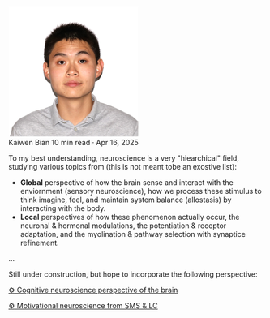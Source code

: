 <div class="wrapper">
  <div class="profile">
    <img src="../../../assets/index/profile_pic.jpeg" alt="Profile Picture">
    <div class="profile-details">
      <span class="name">Kaiwen Bian</span>
      <span class="metadata">10 min read · Apr 16, 2025</span>
    </div>
  </div>
</div>

To my best understanding, neuroscience is a very "hiearchical" field, studying various topics from (this is not meant tobe an exostive list):

- **Global** perspective of how the brain sense and interact with the enviornment (sensory neuroscience), how we process these stimulus to think imagine, feel, and maintain system balance (allostasis) by interacting with the body.
- **Local** perspectives of how these phenomenon actually occur, the neuronal & hormonal modulations, the potentiation & receptor adaptation, and the myolination & pathway selection with synaptice refinement.

...

Still under construction, but hope to incorporate the following perspective:

<a href="../../../assets/neuroscience/brain_from_cogs.png" target="_blank"> <p><span class="link-icon">&#9881;</span> Cognitive neuroscience perspective of the brain</p></a>

<a href="../../../assets/neuroscience/lc_sms.png" target="_blank"> <p><span class="link-icon">&#9881;</span> Motivational neuroscience from SMS & LC</p></a>